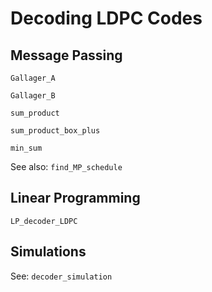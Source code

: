 # Decoding LDPC Codes

## Message Passing
```@docs
Gallager_A
```

```@docs
Gallager_B
```

```@docs
sum_product
```

```@docs
sum_product_box_plus
```

```@docs
min_sum
```

See also: `find_MP_schedule`

## Linear Programming

```@docs
LP_decoder_LDPC
```

## Simulations

See: `decoder_simulation`